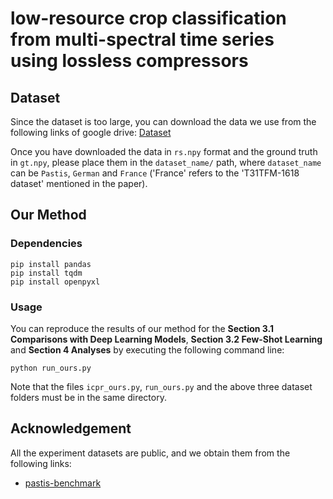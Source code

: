 # low-resource crop classification from multi-spectral time series using lossless compressors

## Dataset
Since the dataset is too large, you can download the data we use from the following links of google drive:
[Dataset](https://drive.google.com/drive/folders/1eMuwGf54EcDpi8Ed8mXVb0F9FnbxH5up?usp=sharing)

Once you have downloaded the data in `rs.npy` format and the ground truth in `gt.npy`, please place them in the `dataset_name/` path, where `dataset_name` can be `Pastis`, `German` and `France` ('France' refers to the 'T31TFM-1618 dataset' mentioned in the paper).

## Our Method
### Dependencies
~~~
pip install pandas
pip install tqdm
pip install openpyxl
~~~

### Usage
You can reproduce the results of our method for the **Section 3.1 Comparisons with Deep Learning Models**, **Section 3.2 Few-Shot Learning** and **Section 4 Analyses** by executing the following command line:

~~~
python run_ours.py
~~~

Note that the files `icpr_ours.py`, `run_ours.py` and the above three dataset folders must be in the same directory.

## Acknowledgement

All the experiment datasets are public, and we obtain them from the following links:
- [pastis-benchmark](https://github.com/VSainteuf/pastis-benchmark)

